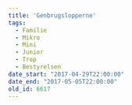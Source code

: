 ```yaml
---
title: 'Genbrugslopperne'
tags:
  - Familie
  - Mikro
  - Mini
  - Junior
  - Trop
  - Bestyrelsen
date_start: "2017-04-29T22:00:00"
date_end: "2017-05-05T22:00:00"
old_id: 6617
---
```

